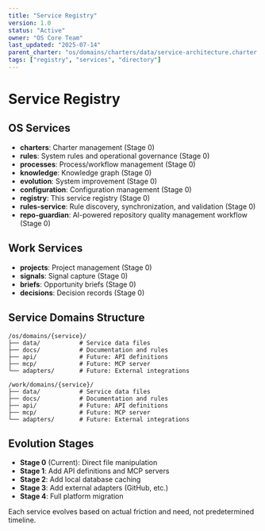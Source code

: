 ```yaml
---
title: "Service Registry"
version: 1.0
status: "Active"
owner: "OS Core Team"
last_updated: "2025-07-14"
parent_charter: "os/domains/charters/data/service-architecture.charter.md"
tags: ["registry", "services", "directory"]
---
```


# Service Registry

## OS Services
- **charters**: Charter management (Stage 0)
- **rules**: System rules and operational governance (Stage 0)
- **processes**: Process/workflow management (Stage 0)
- **knowledge**: Knowledge graph (Stage 0)
- **evolution**: System improvement (Stage 0)
- **configuration**: Configuration management (Stage 0)
- **registry**: This service registry (Stage 0)
- **rules-service**: Rule discovery, synchronization, and validation (Stage 0)
- **repo-guardian**: AI-powered repository quality management workflow (Stage 0)

## Work Services
- **projects**: Project management (Stage 0)
- **signals**: Signal capture (Stage 0)
- **briefs**: Opportunity briefs (Stage 0)
- **decisions**: Decision records (Stage 0)

## Service Domains Structure

```
/os/domains/{service}/
├── data/           # Service data files
├── docs/           # Documentation and rules
├── api/            # Future: API definitions
├── mcp/            # Future: MCP server
└── adapters/       # Future: External integrations

/work/domains/{service}/
├── data/           # Service data files
├── docs/           # Documentation and rules
├── api/            # Future: API definitions
├── mcp/            # Future: MCP server
└── adapters/       # Future: External integrations
```

## Evolution Stages

- **Stage 0** (Current): Direct file manipulation
- **Stage 1**: Add API definitions and MCP servers
- **Stage 2**: Add local database caching
- **Stage 3**: Add external adapters (GitHub, etc.)
- **Stage 4**: Full platform migration

Each service evolves based on actual friction and need, not predetermined timeline.
